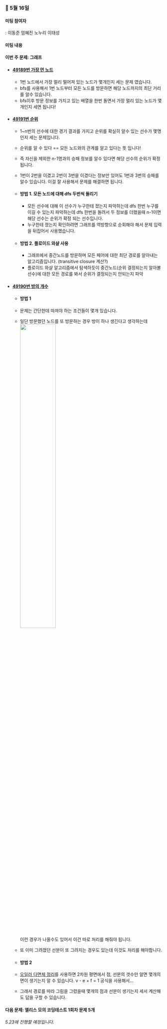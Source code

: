 ### 🔸 5월 16일

#### 미팅 참여자

: 이동준 엄혜진 노누리 이태성

#### 미팅 내용

#### 이번 주 문제: 그래프

- #### [49189번 가장 먼 노드](https://programmers.co.kr/learn/courses/30/lessons/49189)

  - 1번 노드에서 가장 멀리 떨어져 있는 노드가 몇개인지 세는 문제 였습니다.
  - bfs를 사용해서 1번 노드부터 모든 노드를 방문하면 해당 노드까지의 최단 거리를 알수 있습니다.
  - bfs이후 방문 정보를 가지고 있는 배열을 한번 돌면서 가장 멀리 있는 노드가 몇개인지 세면 됩니다!

- #### [49191번 순위](https://programmers.co.kr/learn/courses/30/lessons/49191)

  - 1~n번의 선수에 대한 경기 결과를 가지고 순위를 확실히 알수 있는 선수가 몇명인지 세는 문제입니다.
  - 순위를 알 수 있다 == 모든 노드와의 관계를 알고 있다는 뜻 입니다!
  - 즉 자신을 제외한 n-1명과의 승패 정보를 알수 있다면 해당 선수의 순위가 확정됩니다.
  - 1번이 2번을 이겼고 2번이 3번을 이겼다는 정보만 있어도 1번과 3번의 승패를 알수 있습니다. 이걸 잘 사용해서 문제를 해결하면 됩니다.

  - #### 방법 1. 모든 노드에 대해 dfs 두번씩 돌리기

    - 모든 선수에 대해 이 선수가 누구한테 졌는지 파악하는데 dfs 한번 누구를 이길 수 있는지 파악하는데 dfs 한번을 돌려서 두 정보를 더했을때 n-1이면 해당 선수는 순위가 확정 되는 선수입니다.
    - 누구한테 졌는지 확인하려면 그래프를 역방향으로 순회해야 해서 문제 입력을 뒤집어서 사용했습니다.

  - #### 방법 2. 플로이드 와샬 사용
    - 그래프에서 중간노드를 방문하며 모든 페어에 대한 최단 경로를 알아내는 알고리즘입니다. (transitive closure 계산?)
    - 플로이드 와샬 알고리즘에서 탐색하듯이 중간노드(순위 결정되는지 알아볼 선수)에 대한 모든 경로를 봐서 순위가 결정되는지 안되는지 파악

- #### [49190번 방의 개수](https://programmers.co.kr/learn/courses/30/lessons/49190)

  - #### 방법 1
  - 문제는 간단한데 따져야 하는 조건들이 몇개 있습니다.
  - 일단 방문했던 노드를 또 방문하는 경우 방이 하나 생긴다고 생각하는데
    <img src="https://i.ibb.co/Vm51yfM/image.png" width="50%">
    
    이런 경우가 나올수도 있어서 이건 따로 처리를 해줘야 됩니다.
  - 또 이미 그려졌던 선분이 또 그려지는 경우도 있는데 이것도 처리를 해야합니다.

  - #### 방법 2
  - [오일러 다면체 정리](https://ko.wikipedia.org/wiki/%EC%98%A4%EC%9D%BC%EB%9F%AC_%EB%8B%A4%EB%A9%B4%EC%B2%B4_%EC%A0%95%EB%A6%AC)를 사용하면 2차원 평면에서 점, 선분의 갯수만 알면 몇개의 면이 생기는지 알 수 있습니다. v - e + f = 1 공식을 사용해서...
  - 그래서 경로를 따라 그림을 그렸을때 몇개의 점과 선분이 생기는지 세서 계산해도 답을 구할 수 있습니다.

#### 다음 문제: 엘리스 모의 코딩테스트 1회차 문제 5개

###### 5.23에 진행할 예정입니다.

